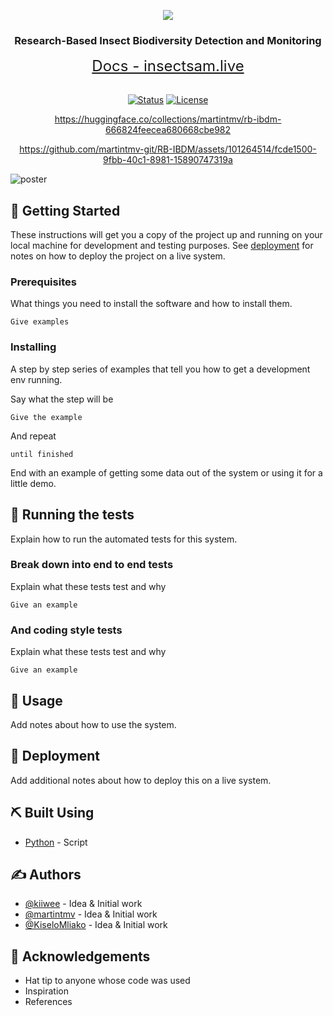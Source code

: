 <p align="center">
  <a href="" rel="noopener">
 <img src="https://i.imgur.com/e6znkoO.jpeg alt="Project logo"></a>
</p>

<h3 align="center">Research-Based Insect Biodiversity Detection and Monitoring</h3>

<div align="center" style="font-size:1.5rem">
  <a href="https://insectsam.live">Docs - insectsam.live</a>
</div>

<br>

<div align="center">

[![Status](https://img.shields.io/badge/status-active-success.svg)]()
[![License](https://img.shields.io/badge/license-Apache2.0-blue.svg)](/LICENSE)

https://huggingface.co/collections/martintmv/rb-ibdm-666824feecea680668cbe982

https://github.com/martintmv-git/RB-IBDM/assets/101264514/fcde1500-9fbb-40c1-8981-15890747319a

</div>

![poster](https://i.imgur.com/6cVkaTP.png)

## 🏁 Getting Started

These instructions will get you a copy of the project up and running on your local machine for development and testing purposes. See [deployment](#deployment) for notes on how to deploy the project on a live system.

### Prerequisites

What things you need to install the software and how to install them.

```
Give examples
```

### Installing

A step by step series of examples that tell you how to get a development env running.

Say what the step will be

```
Give the example
```

And repeat

```
until finished
```

End with an example of getting some data out of the system or using it for a little demo.

## 🔧 Running the tests

Explain how to run the automated tests for this system.

### Break down into end to end tests

Explain what these tests test and why

```
Give an example
```

### And coding style tests

Explain what these tests test and why

```
Give an example
```

## 🎈 Usage

Add notes about how to use the system.

## 🚀 Deployment

Add additional notes about how to deploy this on a live system.

## ⛏️ Built Using

- [Python](https://www.python.org) - Script

## ✍️ Authors

- [@kiiwee](https://github.com/kiiwee) - Idea & Initial work
- [@martintmv](https://github.com/martintmv-git) - Idea & Initial work
- [@KiseloMliako](https://github.com/KiseloMliako) - Idea & Initial work

## 🎉 Acknowledgements

- Hat tip to anyone whose code was used
- Inspiration
- References
